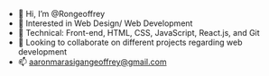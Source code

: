 - 👋 Hi, I’m @Rongeoffrey
- 👀 Interested in Web Design/ Web Development 
- 🌱 Technical: Front-end, HTML, CSS, JavaScript, React.js, and Git
- 💞️ Looking to collaborate on different projects regarding web development
- 📫 aaronmarasigangeoffrey@gmail.com

<!---
Rongeoffrey/Rongeoffrey is a ✨ special ✨ repository because its `README.md` (this file) appears on your GitHub profile.
You can click the Preview link to take a look at your changes.
--->
